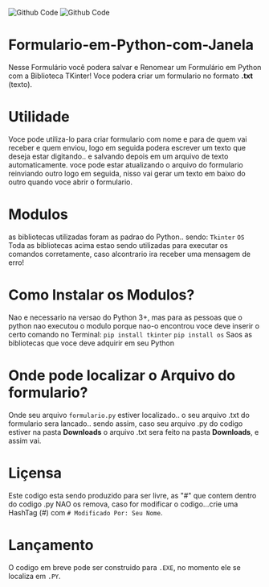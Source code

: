 ![Github Code](https://img.shields.io/static/v1?label=Compatibilidade&message=Android/Windows&color=green)
![Github Code](https://img.shields.io/static/v1?label=Python&message=100%&color=darkblue)
# Formulario-em-Python-com-Janela
Nesse Formulário você podera salvar e Renomear um Formulário em Python com a Biblioteca TKinter!
Voce podera criar um formulario no formato **.txt** (texto).

# Utilidade
Voce pode utiliza-lo para criar formulario com nome e para de quem vai receber e quem enviou, logo em seguida
podera escrever um texto que deseja estar digitando.. e salvando depois em um arquivo de texto automaticamente.
voce pode estar atualizando o arquivo do formulario reinviando outro logo em seguida, nisso vai gerar um texto em baixo do outro quando voce abrir o formulario.

# Modulos
as bibliotecas utilizadas foram as padrao do Python.. sendo:
``Tkinter``
``OS``
Toda as bibliotecas acima estao sendo utilizadas para executar os comandos corretamente, caso alcontrario ira receber uma mensagem de erro!

# Como Instalar os Modulos?

Nao e necessario na versao do Python 3+, mas para as pessoas que o python nao executou o modulo porque nao-o encontrou voce deve inserir
o certo comando no Terminal:
``pip install tkinter``
``pip install os``
Saos as bibliotecas que voce deve adquirir em seu Python

# Onde pode localizar o Arquivo do formulario?
Onde seu arquivo ``formulario.py`` estiver localizado.. o seu arquivo .txt do formulario sera lancado.. sendo assim,
caso seu arquivo .py do codigo estiver na pasta **Downloads** o arquivo .txt sera feito na pasta **Downloads**, e assim vai.

# Liçensa
Este codigo esta sendo produzido para ser livre, as "#" que contem dentro do codigo .py NAO os remova, caso for modificar o codigo...crie uma HashTag (#) 
com `` # Modificado Por: Seu Nome ``.

# Lançamento
O codigo em breve pode ser construido para ``.EXE``, no momento ele se localiza em ``.PY``.

